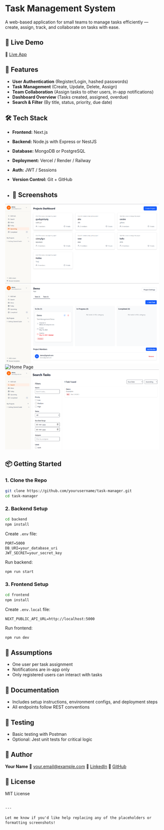 
# Task Management System

A web-based application for small teams to manage tasks efficiently — create, assign, track, and collaborate on tasks with ease.

## 🚀 Live Demo

🔗 [Live App](https://task-mangement-website.vercel.app/)



## 🔑 Features

- **User Authentication** (Register/Login, hashed passwords)
- **Task Management** (Create, Update, Delete, Assign)
- **Team Collaboration** (Assign tasks to other users, in-app notifications)
- **Dashboard Overview** (Tasks created, assigned, overdue)
- **Search & Filter** (By title, status, priority, due date)

## 🛠️ Tech Stack

- **Frontend:** Next.js
- **Backend:** Node.js with Express or NestJS
- **Database:** MongoDB or PostgreSQL
- **Deployment:** Vercel / Render / Railway
- **Auth:** JWT / Sessions
- **Version Control:** Git + GitHub

- ## 📸 Screenshots

![Dashboard](./screenshots/dashboard.png)  
![Task View](./screenshots/task-view.png)
![Home Page](./screenshots/HomePage.png)
![Search Page](./screenshots/Search.png)

## 📦 Getting Started

### 1. Clone the Repo

```bash
git clone https://github.com/yourusername/task-manager.git
cd task-manager
````

### 2. Backend Setup

```bash
cd backend
npm install
```

Create `.env` file:

```
PORT=5000
DB_URI=your_database_uri
JWT_SECRET=your_secret_key
```

Run backend:

```bash
npm run start
```

### 3. Frontend Setup

```bash
cd frontend
npm install
```

Create `.env.local` file:

```
NEXT_PUBLIC_API_URL=http://localhost:5000
```

Run frontend:

```bash
npm run dev
```

## 📌 Assumptions

* One user per task assignment
* Notifications are in-app only
* Only registered users can interact with tasks

## 📄 Documentation

* Includes setup instructions, environment configs, and deployment steps
* All endpoints follow REST conventions

## 🧪 Testing

* Basic testing with Postman
* Optional: Jest unit tests for critical logic

## 👤 Author

**Your Name**
📧 [your.email@example.com](mailto:your.email@example.com)
🔗 [LinkedIn](https://linkedin.com/in/yourname)
🐙 [GitHub](https://github.com/yourusername)

## 📃 License

MIT License

```

---

Let me know if you'd like help replacing any of the placeholders or formatting screenshots!
```
